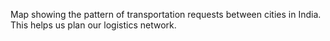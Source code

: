 Map showing the pattern of transportation requests between cities in India. This helps us plan our logistics network.